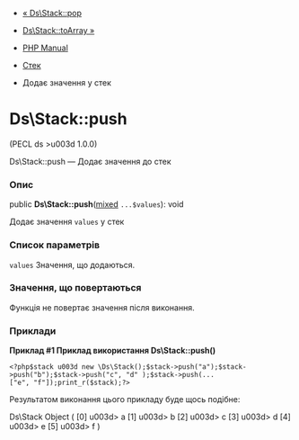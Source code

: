 - [« Ds\Stack::pop](ds-stack.pop.md)
- [Ds\Stack::toArray »](ds-stack.toarray.md)

- [PHP Manual](index.md)
- [Стек](class.ds-stack.md)
- Додає значення у стек

# Ds\Stack::push

(PECL ds \>u003d 1.0.0)

Ds\Stack::push — Додає значення до стек

### Опис

public
**Ds\Stack::push**([mixed](language.types.declarations.md#language.types.declarations.mixed)
`...$values`): void

Додає значення `values` у стек

### Список параметрів

`values`
Значення, що додаються.

### Значення, що повертаються

Функція не повертає значення після виконання.

### Приклади

**Приклад #1 Приклад використання **Ds\Stack::push()****

` <?php$stack u003d new \Ds\Stack();$stack->push("a");$stack->push("b");$stack->push("c", "d" );$stack->push(...["e", "f"]);print_r($stack);?> `

Результатом виконання цього прикладу буде щось подібне:

Ds\Stack Object
(
[0] u003d> a
[1] u003d> b
[2] u003d> c
[3] u003d> d
[4] u003d> e
[5] u003d> f
)
